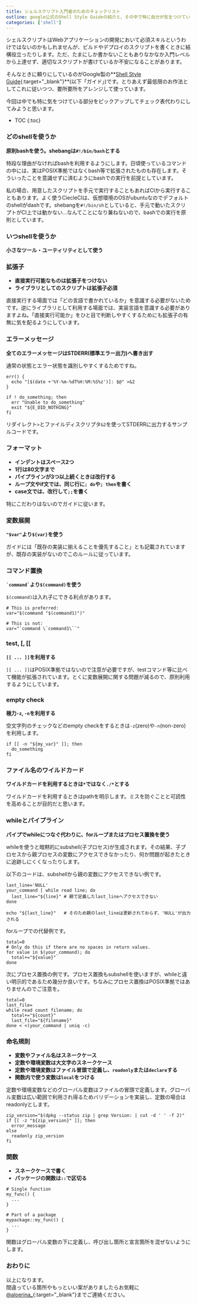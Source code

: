 ```yaml
---
title: シェルスクリプト入門者のためのチェックリスト
outline: google公式のShell Style Guideの紹介と、その中で特に自分が気をつけていることをリストアップしました。ビルドやデプロイのスクリプトを用意するときなどにこれを基に自己レビューしています。
categories: ['shell']
---
```


シェルスクリプトはWebアプリケーションの開発において必須スキルというわけではないのかもしれませんが、ビルドやデプロイのスクリプトを書くときに結構役立ったりします。ただ、たまにしか書かないこともありなかなか入門レベルから上達せず、適切なスクリプトが書けているか不安になることがあります。

そんなときに頼りにしているのがGoogle製の**[Shell Style Guide](https://google.github.io/styleguide/shell.xml){:target="_blank"}**(以下「ガイド」)です。とりあえず最低限のお作法としてこれに従いつつ、要所要所をアレンジして使っています。

今回は中でも特に気をつけている部分をピックアップしてチェック表代わりにしてみようと思います。

* TOC
{:toc}

### どのshellを使うか

**原則bashを使う。shebangは`#!/bin/bash`とする**

特段な理由がなければbashを利用するようにします。日頃使っているコマンドの中には、実はPOSIX準拠ではなくbash等で拡張されたものも存在します。そういったことを意識せずに済むようにbashでの実行を前提としています。

私の場合、用意したスクリプトを手元で実行することもあればCIから実行することもあります。よく使うCiecleCIは、仮想環境のOSがubuntuなのでデフォルトのshellがdashです。shebangを`#!/bin/sh`としていると、手元で動いたスクリプトがCI上では動かない…なんてことになり兼ねないので、bashでの実行を原則としています。

### いつshellを使うか

**小さなツール・ユーティリティとして使う**

### 拡張子

- **直接実行可能なものは拡張子をつけない**
- **ライブラリとしてのスクリプトは拡張子必須**

直接実行する場面では「どの言語で書かれているか」を意識する必要がないためです。逆にライブラリとして利用する場面では、実装言語を意識する必要がありますよね。「直接実行可能か」をひと目で判断しやすくするためにも拡張子の有無に気を配るようにしています。

### エラーメッセージ

**全てのエラーメッセージはSTDERR(標準エラー出力)へ書き出す**

通常の状態とエラー状態を識別しやすくするためですね。

```shell
err() {
  echo "[$(date +'%Y-%m-%dT%H:%M:%S%z')]: $@" >&2
}

if ! do_something; then
  err "Unable to do_something"
  exit "${E_DID_NOTHING}"
fi
```
リダイレクト`>`とファイルディスクリプタ`&2`を使ってSTDERRに出力するサンプルコードです。


### フォーマット

- **インデントはスペース2つ**
- **1行は80文字まで**
- **パイプラインが3つ以上続くときは改行する**
- **ループ文やif文では、同じ行に`; do`や`; then`を書く**
- **case文では、改行して`;;`を書く**

特にこだわりはないのでガイドに従います。


### 変数展開

**`"$var"`より`${var}`を使う**

ガイドには「既存の実装に揃えることを優先すること」とも記載されていますが、既存の実装がないのでこのルールに従っています。

### コマンド置換

**`` `command` ``より`$(command)`を使う**

`$(command)`は入れ子にできる利点があります。

```shell
# This is preferred:
var="$(command "$(command1)")"

# This is not:
var="`command \`command1\``"
```

### test, [, [[

**`[[ ... ]]`を利用する**

`[[ ... ]]`はPOSIX準拠ではないので注意が必要ですが、testコマンド等に比べて機能が拡張されています。とくに変数展開に関する問題が減るので、原則利用するようにしています。

### empty check

**極力`-z`, `-n`を利用する**

空文字列のチェックなどのempty checkをするときは`-z`(zero)や`-n`(non-zero)を利用します。

```shell
if [[ -n "${my_var}" ]]; then
  do_something
fi
```


### ファイル名のワイルドカード

**ワイルドカードを利用するときは`*`ではなく`./*`とする**

ワイルドカードを利用するときはpathを明示します。ミスを防ぐことと可読性を高めることが目的だと思います。


### whileとパイプライン

**パイプでwhileにつなぐ代わりに、forループまたはプロセス置換を使う**

whileを使うと暗黙的にsubshell(子プロセス)が生成されます。その結果、子プロセスから親プロセスの変数にアクセスできなかったり、何か問題が起きたときに追跡しにくくなったりします。

以下のコードは、subshellから親の変数にアクセスできない例です。

```shell
last_line='NULL'
your_command | while read line; do
  last_line="${line}" # 親で定義したlast_lineへアクセスできない
done

echo "${last_line}"   # そのため親のlast_lineは更新されておらず、'NULL'が出力される
```

<p></p>

forループでの代替例です。

```shell
total=0
# Only do this if there are no spaces in return values.
for value in $(your_command); do
  total+="${value}"
done
```

<p></p>

次にプロセス置換の例です。プロセス置換もsubshellを使いますが、whileと違い明示的であるため幾分か良いです。ちなみにプロセス置換はPOSIX準拠ではありませんのでご注意を。

```shell
total=0
last_file=
while read count filename; do
  total+="${count}"
  last_file="${filename}"
done < <(your_command | uniq -c)
```



### 命名規則

- **変数やファイル名はスネークケース**
- **定数や環境変数は大文字のスネークケース**
- **定数や環境変数はファイル冒頭で定義し、`readonly`または`declare`する**
- **関数内で使う変数は`local`をつける**

定数や環境変数などのグローバル変数はファイルの冒頭で定義します。グローバル変数は広い範囲で利用され得るためバリデーションを実装し、定数の場合はreadonlyとします。

```shell
zip_version="$(dpkg --status zip | grep Version: | cut -d ' ' -f 2)"
if [[ -z "${zip_version}" ]]; then
  error_message
else
  readonly zip_version
fi

```

### 関数

- **スネークケースで書く**
- **パッケージの関数は`::`で区切る**

```shell
# Single function
my_func() {
  ...
}

# Part of a package
mypackage::my_func() {
  ...
}
```

<p></p>

関数はグローバル変数の下に定義し、呼び出し箇所と宣言箇所を混ぜないようにします。


### おわりに

以上になります。  
間違っている箇所やもっといい案がありましたらお気軽に[@aloerina_](https://twitter.com/aloerina_){:target="_blank"}までご連絡ください。